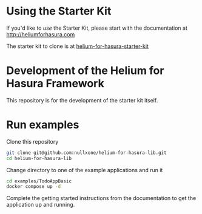 # Using the Starter Kit

If you'd like to *use* the Starter Kit, please start with the documentation at http://heliumforhasura.com

The starter kit to clone is at [helium-for-hasura-starter-kit](https://github.com/nullxone/helium-for-hasura-starter-kit)

# Development of the Helium for Hasura Framework

This repository is for the development of the starter kit itself.

# Run examples

Clone this repository

```bash
git clone git@github.com:nullxone/helium-for-hasura-lib.git
cd helium-for-hasura-lib
```

Change directory to one of the example applications and run it

```bash
cd examples/TodoAppBasic
docker compose up -d
```

Complete the getting started instructions from the documentation to get the application up and running.
